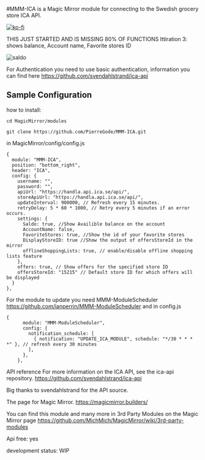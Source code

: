 #MMM-ICA is a Magic Mirror module for connecting to the Swedish grocery store ICA API.



[![ko-fi](https://ko-fi.com/img/githubbutton_sm.svg)](https://ko-fi.com/J3J2EARPK)





THIS JUST STARTED AND IS MISSING 80% OF FUNCTIONS
Ittiration 3: shows balance, Account name, Favorite stores ID

![saldo](https://user-images.githubusercontent.com/8579922/223672603-f17baa02-02f9-424a-ab85-51cec0817792.png)


For Authentication you need to use basic authentication, information you can find here https://github.com/svendahlstrand/ica-api
## Sample Configuration



how to install:
```
cd MagicMirror/modules
```
```
git clone https://github.com/PierreGode/MMM-ICA.git
```
in MagicMirror/config/config.js
```
{
  module: "MMM-ICA",
  position: "bottom_right",
  header: "ICA",
  config: {
    username: "",
    password: "",
    apiUrl: "https://handla.api.ica.se/api/",
    storeApiUrl: "https://handla.api.ica.se/api/",
    updateInterval: 900000, // Refresh every 15 minutes.
    retryDelay: 5 * 60 * 1000, // Retry every 5 minutes if an error occurs.
    settings: {
      Saldo: true, //Show Availible balance on the account 
      AccountName: false,
      FavoriteStores: true, //Show the id of your favorite stores
      DisplayStoreID: true //Show the output of offersStoreId in the mirror
      offlineShoppingLists: true, // enable/disable offline shopping lists feature
    },
    offers: true, // Show offers for the specified store ID
    offersStoreId: "15215" // Default store ID for which offers will be displayed
  }
},
```
For the module to update you need MMM-ModuleScheduler
https://github.com/ianperrin/MMM-ModuleScheduler
and in config.js
```
{
      module: "MMM-ModuleScheduler",
      config: {
        notification_schedule: [
          { notification: "UPDATE_ICA_MODULE", schedule: "*/30 * * * *" }, // refresh every 30 minutes
        ],
      },
    },
```
<p>

API reference
For more information on the ICA API, see the ica-api repository. https://github.com/svendahlstrand/ica-api 

Big thanks to svendahlstrand for the API source.

The page for Magic Mirror. https://magicmirror.builders/

You can find this module and many more in 3rd Party Modules on the Magic Mirror page
https://github.com/MichMich/MagicMirror/wiki/3rd-party-modules
<p>
Api free: yes
<p>
development status: WIP 
